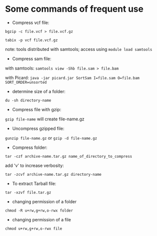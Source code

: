 # Some commands of frequent use

* Compress vcf file:

`bgzip -c file.vcf > file.vcf.gz`

`tabix -p vcf file.vcf.gz`

note: tools distributed with samtools; access using `module load samtools`

* Compress sam file:

with samtools:
`samtools view -Shb file.sam > file.bam`

with Picard:
`java -jar picard.jar SortSam I=file.sam O=file.bam SORT_ORDER=unsorted` 

* determine size of a folder:

`du -sh directory-name`

* Compress file with gzip:

`gzip file-name` will create file-name.gz

* Uncompress gzipped file:

`gunzip file-name.gz` or `gzip -d file-name.gz`

* Compress folder:

`tar -czf archive-name.tar.gz name_of_directory_to_compress`

add 'v' to increase verbosity:

`tar -zcvf archive-name.tar.gz directory-name`

* To extract Tarball file:

`tar -xzvf file.tar.gz`

* changing permission of a folder

`chmod -R u+rw,g+rw,o-rwx folder`

* changing permission of a file

`chmod u+rw,g+rw,o-rwx file`

